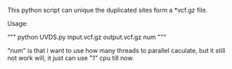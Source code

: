 This python script can unique the duplicated sites form a *vcf.gz file.

Usage:

"""
python UVDS.py input.vcf.gz output.vcf.gz num
"""


"num" is that i want to use how many threads to parallel caculate, but it still not work will, it just can use "1" cpu till now.
